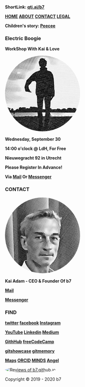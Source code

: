 <head>
<link rel="apple-touch-icon" sizes="180x180" href="/apple-touch-icon.png">
<link rel="icon" type="image/png" sizes="32x32" href="/favicon-32x32.png">
<link rel="icon" type="image/png" sizes="16x16" href="/favicon-16x16.png">
<link rel="manifest" href="/site.webmanifest">
<meta name="viewport" content="width=device-width, initial-scale=1">
<style>
.ubuntu {
  font-family: "Ubuntu";
}
</style>
<style>
img {
  border-radius: 50%;
}
</style>
<style>
body {
  background-image: url('b7.gif');
  background-repeat: no-repeat;
  background-attachment: fixed; 
  background-size: 100% 100%;
}
</style>
</head>

**ShortLink: <a href="https://qti.ai/b7" target="_blank">qti.ai/b7</a>**

**<a href="https://b7.github.io" >HOME</a> <a href="https://b7.github.io/#about" >ABOUT</a> <a href="https://b7.github.io/#contact" >CONTACT</a> <a href="https://b7.github.io/legal" >LEGAL</a>**

**Children's story: <a href="https://b7.github.io/peecee" >Peecee</a>**

### Electric Boogie
**WorkShop With Kai & Love**

<img src="electric-boogie.png" alt="Electric Boogie" width="250px" height="250">

**Wednesday, September 30**

**14:00 o'clock @ LdH, For Free**

**Nieuwegracht 92 in Utrecht**

**Please Register In Advance!**

**Via <a href="mailto:	b7.github@gmail.com" target="_blank">Mail</a> Or <a href="https://m.me/b7.github.io" target="_blank">Messenger</a>**

### CONTACT
<img src="Kai-Adam.png" alt="Kai Adam" width="250px" height="250">

**Kai Adam - CEO & Founder Of b7**

**<a href="mailto:	b7.github@gmail.com" target="_blank">Mail</a>**

**<a href="https://m.me/b7.github.io" target="_blank">Messenger</a>**

### FIND
**<a href="https://twitter.com/b7git" target="_blank">twitter</a> <a href="https://facebook.com/b7.github.io" target="_blank">facebook</a> <a href="https://instagram.com/b7.github.io" target="_blank">Instagram</a>**

**<a href="https://youtube.com/channel/UCt4T3OvxivlcvGg9Ah8hLQw" target="_blank">YouTube</a> <a href="https://linkedin.com/in/kai-adam" target="_blank">Linkedin</a> <a href="https://medium.com/@b7g" target="_blank">Medium</a>**

**<a href="https://github.com/b7" target="_blank">GithHub</a> <a href="https://freecodecamp.org/b7g" target="_blank">freeCodeCamp</a>**

**<a href="https://gitshowcase.com/b7" target="_blank">gitshowcase</a> <a href="https://gitmemory.com/b7" target="_blank">gitmemory</a>**

**<a href="https://google.com/maps/d/viewer?mid=1iLILLpat1vu0706gWIXKOhdcLtmeoTx9" target="_blank">Maps</a> <a href="https://orcid.org/0000-0001-7640-7251" target="_blank">ORCID</a> <a href="https://minds.com/b7git/" target="_blank">MINDS</a> <a href="https://angel.co/b7g" target="_blank">Angel</a>**

<a title="Customer reviews of b7.github.io" href="https://www.webwiki.com/b7.github.io"  target="_blank"><img src="https://www.webwiki.com/etc/rating/widget/1321036474/b7-github-io-rating-round-150.png" alt="Reviews of b7.github.io" /></a>

Copyright © 2019 - 2020 b7
